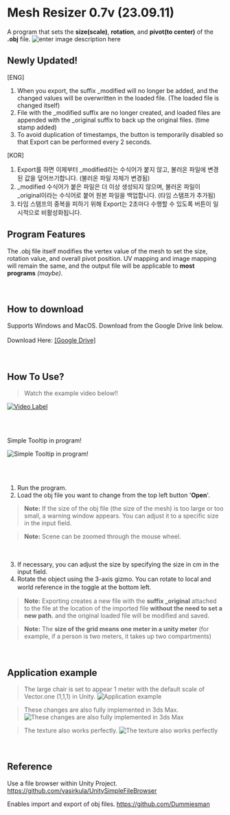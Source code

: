 
# Mesh Resizer 0.7v (23.09.11)


A program that sets the **size(scale)**, **rotation**, and **pivot(to center)** of the **.obj** file.
![enter image description here](https://drive.google.com/uc?export=view&id=1mn3qOkuF11n3GWUwA92hN54C1Ha9QDr9)

## Newly Updated!

[ENG]
1. When you export, the suffix _modified will no longer be added, and the changed values ​​will be overwritten in the loaded file. (The loaded file is changed itself)
2. File with the _modified suffix are no longer created, and loaded files are appended with the _original suffix to back up the original files. (time stamp added)
3. To avoid duplication of timestamps, the button is temporarily disabled so that Export can be performed every 2 seconds.

[KOR]
1. Export를 하면 이제부터 _modified라는 수식어가 붙지 않고, 불러온 파일에 변경된 값을 덮어쓰기합니다. (불러온 파일 자체가 변경됨)
2. _modified 수식어가 붙은 파일은 더 이상 생성되지 않으며, 불러온 파일이 _original이라는 수식어로 붙어 원본 파일을 백업합니다. (타임 스탬프가 추가됨)
3. 타임 스탬프의 중복을 피하기 위해 Export는 2초마다 수행할 수 있도록 버튼이 일시적으로 비활성화됩니다.


## Program Features

The .obj file itself modifies the vertex value of the mesh to set the size, rotation value, and overall pivot position.
UV mapping and image mapping will remain the same, and the output file will be applicable to **most programs**  *(maybe)*.

ㅤ

## How to download
Supports Windows and MacOS. Download from the Google Drive link below.
</br></br>
Download Here: [\[Google Drive\]](https://drive.google.com/drive/folders/1255flaD3pOOSMzXRwbupYDtUh8jRuuCM?usp=sharing)



ㅤ

## How To Use?

> Watch the example video below!!

[![Video Label](https://img.youtube.com/vi/dsj9x4qgeqQ/0.jpg)](https://youtu.be/dsj9x4qgeqQ)

</br></br>

Simple Tooltip in program!

![Simple Tooltip in program!](https://drive.google.com/uc?export=view&id=1fioz1-1JymbZthaRD0hIEIIHaWq2ABv_)

</br></br>

1. Run the program.  
2. Load the obj file you want to change from the top left button '**Open**'.
>  **Note:** If the size of the obj file (the size of the mesh) is too large or too small, a warning window appears. You can adjust it to a specific size in the input field.

>  **Note:** Scene can be zoomed through the mouse wheel.

ㅤ

3. If necessary, you can adjust the size by specifying the size in cm in the input field.
4. Rotate the object using the 3-axis gizmo. You can rotate to local and world reference in the toggle at the bottom left.
ㅤ
ㅤ

>  **Note:** Exporting creates a new file with the **suffix _original** attached to the file at the location of the imported file **without the need to set a new path.** and the original loaded file will be modified and saved.

>  **Note:** The **size of the grid means one meter in a unity meter** (for example, if a person is two meters, it takes up two compartments)

ㅤ

## Application example
> The large chair is set to appear 1 meter with the default scale of Vector.one (1,1,1) in Unity.
![Application example](https://drive.google.com/uc?id=1uR2ZJV-Lq8RLUFLhmIawyBd21O0TGRza)

> These changes are also fully implemented in 3ds Max.
![These changes are also fully implemented in 3ds Max](https://drive.google.com/uc?id=1vz0LRepQJGgpjDebLMGo34-4gGf9dmtE)

> The texture also works perfectly.
![The texture also works perfectly](https://drive.google.com/uc?export=view&id=1pA4GnLoJ5HTSD_CHjUC0PApmGkhaTQVZ)

ㅤ

## Reference

Use a file browser within Unity Project.
https://github.com/yasirkula/UnitySimpleFileBrowser

Enables import and export of obj files.
https://github.com/Dummiesman
